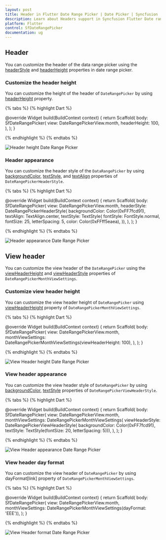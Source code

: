 ```yaml
---
layout: post
title: Header in Flutter Date Range Picker | Date Picker | Syncfusion
description: Learn about Headers support in Syncfusion Flutter Date range picker (SfDateRangePicker) widget and more details.
platform: Flutter
control: SfDateRangePicker
documentation: ug
---
```

## Header
You can customize the header of the data range picker using the [headerStyle](https://pub.dev/documentation/syncfusion_flutter_datepicker/latest/datepicker/SfDateRangePicker/headerStyle.html) and [headerHeight](https://pub.dev/documentation/syncfusion_flutter_datepicker/latest/datepicker/SfDateRangePicker/headerHeight.html) properties in date range picker.

### Customize the header height
You can customize the height of the header of `DateRangePicker` by using [headerHeight](https://pub.dev/documentation/syncfusion_flutter_datepicker/latest/datepicker/SfDateRangePicker/headerHeight.html) property.

{% tabs %}
{% highlight Dart %}

@override
Widget build(BuildContext context) {
  return Scaffold(
    body: SfDateRangePicker(
      view: DateRangePickerView.month,
      headerHeight: 100,
    ),
  );
}

{% endhighlight %}
{% endtabs %}

![Header height Date Range Picker](images/headers/headerheight.png)

### Header appearance
You can customize the header style of the `DataRangePicker` by using [backgroundColor](https://pub.dev/documentation/syncfusion_flutter_datepicker/latest/datepicker/DateRangePickerHeaderStyle/backgroundColor.html), [textStyle](https://pub.dev/documentation/syncfusion_flutter_datepicker/latest/datepicker/DateRangePickerHeaderStyle/textStyle.html), and [textAlign](https://pub.dev/documentation/syncfusion_flutter_datepicker/latest/datepicker/DateRangePickerHeaderStyle/textAlign.html) properties of `DateRangePickerHeaderStyle`.

{% tabs %}
{% highlight Dart %}

@override
Widget build(BuildContext context) {
  return Scaffold(
    body: SfDateRangePicker(
      view: DateRangePickerView.month,
      headerStyle: DateRangePickerHeaderStyle(
          backgroundColor: Color(0xFF7fcd91),
          textAlign: TextAlign.center,
          textStyle: TextStyle(
            fontStyle: FontStyle.normal,
            fontSize: 25,
            letterSpacing: 5,
            color: Color(0xFFff5eaea),
          )),
    ),
  );
}

{% endhighlight %}
{% endtabs %}

![Header appearance Date Range Picker](images/headers/headerappearance.png)

## View header
You can customize the view header of the `DateRangePicker` using the [viewHeaderHeight](https://pub.dev/documentation/syncfusion_flutter_datepicker/latest/datepicker/DateRangePickerMonthViewSettings/viewHeaderHeight.html) and [viewHeaderStyle](https://pub.dev/documentation/syncfusion_flutter_datepicker/latest/datepicker/DateRangePickerMonthViewSettings/viewHeaderStyle.html) properties of `DateRangePickerMonthViewSettings`.

### Customize view header height
You can customize the view header height of `DateRangePicker` using [viewHeaderHeight](https://pub.dev/documentation/syncfusion_flutter_datepicker/latest/datepicker/DateRangePickerMonthViewSettings/viewHeaderHeight.html) property of `DateRangePickerMonthViewSettings`.

{% tabs %}
{% highlight Dart %}

@override
Widget build(BuildContext context) {
  return Scaffold(
    body: SfDateRangePicker(
      view: DateRangePickerView.month,
      monthViewSettings:
          DateRangePickerMonthViewSettings(viewHeaderHeight: 100),
    ),
  );
}

{% endhighlight %}
{% endtabs %}

![View Header height Date Range Picker](images/headers/viewheaderheight.png)

### View header appearance
You can customize the view header style of `DateRangePicker` by using [backgroundColor](https://pub.dev/documentation/syncfusion_flutter_datepicker/latest/datepicker/DateRangePickerViewHeaderStyle/backgroundColor.html), [textStyle](https://pub.dev/documentation/syncfusion_flutter_datepicker/latest/datepicker/DateRangePickerViewHeaderStyle/textStyle.html) properties of `DateRangePickerViewHeaderStyle`.

{% tabs %}
{% highlight Dart %}

@override
Widget build(BuildContext context) {
  return Scaffold(
    body: SfDateRangePicker(
      view: DateRangePickerView.month,
      monthViewSettings: DateRangePickerMonthViewSettings(
          viewHeaderStyle: DateRangePickerViewHeaderStyle(
              backgroundColor: Color(0xFF7fcd91),
              textStyle: TextStyle(fontSize: 20, letterSpacing: 5))),
    ),
  );
}

{% endhighlight %}
{% endtabs %}

![View Header appearance Date Range Picker](images/headers/viewheaderappearance.png)

### View header day format
You can customize the view header of `DateRangePicker` by using dayFormat[link] property of `DateRangePickerMonthViewSettings`.

{% tabs %}
{% highlight Dart %}

@override
Widget build(BuildContext context) {
  return Scaffold(
    body: SfDateRangePicker(
        view: DateRangePickerView.month,
        monthViewSettings: DateRangePickerMonthViewSettings(dayFormat: 'EEE')),
  );
}

{% endhighlight %}
{% endtabs %}

![View Header format Date Range Picker](images/headers/viewheaderformat.png)
